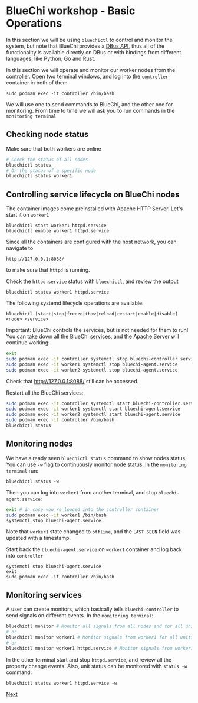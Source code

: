 # BlueChi workshop - Basic Operations

In this section we will be using `bluechictl` to control and monitor the system, but note that BlueChi provides a [DBus API](https://bluechi.readthedocs.io/en/latest/api/description/), thus all of the functionality is available directly on DBus or with bindings from different languages, like Python, Go and Rust.

In this section we will operate and monitor our worker nodes from the controller. Open two terminal windows, and log into the `controller` container in both of them.

```
sudo podman exec -it controller /bin/bash
```

We will use one to send commands to BlueChi, and the other one for monitoring. From time to time we will ask you to run commands in the `monitoring terminal`

## Checking node status

Make sure that both workers are online

```bash
# Check the status of all nodes
bluechictl status
# Or the status of a specific node
bluechictl status worker1
```

## Controlling service lifecycle on BlueChi nodes

The container images come preinstalled with Apache HTTP Server. Let's start it on `worker1`

```
bluechictl start worker1 httpd.service
bluechictl enable worker1 httpd.service
```

Since all the containers are configured with the host network, you can navigate to
```
http://127.0.0.1:8088/
```
to make sure that `httpd` is running.

Check the `httpd.service` status with `bluechictl`, and review the output

```
bluechictl status worker1 httpd.service
```

The following systemd lifecycle operations are available:

```
bluechictl [start|stop|freeze|thaw|reload|restart|enable|disable] <node> <service>
```

Important: BlueChi controls the services, but is not needed for them to run! You can take down all the BlueChi services, and the Apache Server will continue working:

```bash
exit
sudo podman exec -it controller systemctl stop bluechi-controller.service
sudo podman exec -it worker1 systemctl stop bluechi-agent.service
sudo podman exec -it worker2 systemctl stop bluechi-agent.service
```

Check that http://127.0.0.1:8088/ still can be accessed.

Restart all the BlueChi services:

```bash
sudo podman exec -it controller systemctl start bluechi-controller.service
sudo podman exec -it worker1 systemctl start bluechi-agent.service
sudo podman exec -it worker2 systemctl start bluechi-agent.service
sudo podman exec -it controller /bin/bash
bluechictl status
```

## Monitoring nodes

We have already seen `bluechictl status` command to show nodes status. You can use `-w` flag to continuously monitor node status. In the `monitoring terminal` run:

```
bluechictl status -w
```

Then you can log into `worker1` from another terminal, and stop `bluechi-agent.service`:

```bash
exit # in case you're logged into the controller container
sudo podman exec -it worker1 /bin/bash
systemctl stop bluechi-agent.service
```

Note that `worker1` state changed to `offline`, and the `LAST SEEN` field was updated with a timestamp.

Start back the `bluechi-agent.service` on `worker1` container and log back into `controller`

```
systemctl stop bluechi-agent.service
exit
sudo podman exec -it controller /bin/bash
```

## Monitoring services

A user can create monitors, which basically tells `bluechi-controller` to send signals on different events. In the `monitoring terminal`:

```bash
bluechictl monitor # Monitor all signals from all nodes and for all units
# or
bluechictl monitor worker1 # Monitor signals from worker1 for all units
# or
bluechictl monitor worker1 httpd.service # Monitor signals from worker1 for httpd
```

In the other terminal start and stop `httpd.service`, and review all the property change events. Also, unit status can be monitored with `status -w` command:

```
bluechictl status worker1 httpd.service -w
```

[Next](3.DEPLOY_APPLICATION.md)